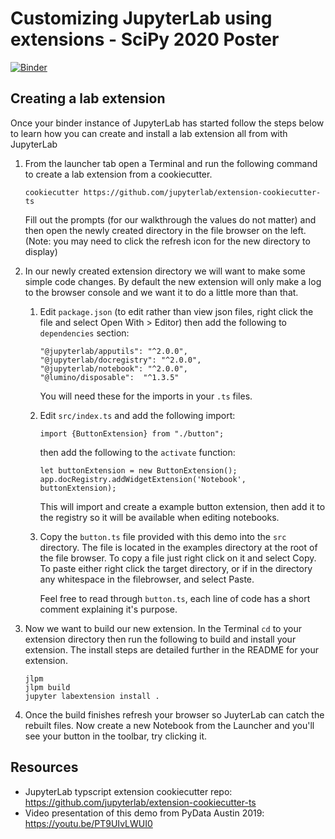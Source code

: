 # Customizing JupyterLab using extensions - SciPy 2020 Poster

[![Binder](http://mybinder.org/badge_logo.svg)](https://mybinder.org/v2/gh/ajbozarth/SciPy2020/master?urlpath=lab)

## Creating a lab extension

Once your binder instance of JupyterLab has started follow the steps below to learn how you can create and install a lab extension all from with JupyterLab

1. From the launcher tab open a Terminal and run the following command to create a lab extension from a cookiecutter.

    ```
    cookiecutter https://github.com/jupyterlab/extension-cookiecutter-ts
    ```

    Fill out the prompts (for our walkthrough the values do not matter) and then open the newly created directory in the file browser on the left. (Note: you may need to click the refresh icon for the new directory to display)

1. In our newly created extension directory we will want to make some simple code changes. By default the new extension will only make a log to the browser console and we want it to do a little more than that.

    1. Edit `package.json` (to edit rather than view json files, right click the file and select Open With > Editor) then add the following to `dependencies` section:

        ```
        "@jupyterlab/apputils": "^2.0.0",
        "@jupyterlab/docregistry": "^2.0.0",
        "@jupyterlab/notebook": "^2.0.0",
        "@lumino/disposable":  "^1.3.5"
        ```

        You will need these for the imports in your `.ts` files.

    1. Edit `src/index.ts` and add the following import:

        ```
        import {ButtonExtension} from "./button";
        ```

        then add the following to the `activate` function:

        ```
        let buttonExtension = new ButtonExtension();
        app.docRegistry.addWidgetExtension('Notebook', buttonExtension);
        ```

        This will import and create a example button extension, then add it to the registry so it will be available when editing notebooks.

    1. Copy the `button.ts` file provided with this demo into the `src` directory. The file is located in the examples directory at the root of the file browser. To copy a file just right click on it and select Copy. To paste either right click the target directory, or if in the directory any whitespace in the filebrowser, and select Paste.

        Feel free to read through `button.ts`, each line of code has a short comment explaining it's purpose.

1. Now we want to build our new extension. In the Terminal `cd` to your extension directory then run the following to build and install your extension. The install steps are detailed further in the README for your extension.

    ```
    jlpm
    jlpm build
    jupyter labextension install .
    ```

1. Once the build finishes refresh your browser so JuyterLab can catch the rebuilt files. Now create a new Notebook from the Launcher and you'll see your button in the toolbar, try clicking it.

## Resources

* JupyterLab typscript extension cookiecutter repo: https://github.com/jupyterlab/extension-cookiecutter-ts
* Video presentation of this demo from PyData Austin 2019: https://youtu.be/PT9UIvLWUI0

